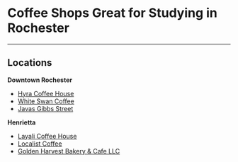 # Coffee Shops Great for Studying in Rochester
---
## Locations
**Downtown Rochester**
- [Hyra Coffee House](http://hydracoffeehouse.com/)
- [White Swan Coffee](http://www.winterswancoffee.com/)
- [Javas Gibbs Street](http://www.javascafe.com/)


**Henrietta**
- [Layali Coffee House](https://order.toasttab.com/online/layali-coffee-house-942-jefferson-road)
- [Localist Coffee](https://localistcoffee.com/)
- [Golden Harvest Bakery & Cafe LLC](http://ghbacafe.square.site/)

